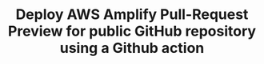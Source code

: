 ---
title: Deploy AWS Amplify Pull-Request Preview for public GitHub repository using a Github action
description: "This amplify-preview-actions GitHub action enables the ability to deploy AWS Amplify Pull-Request Previews for your open source and public GitHub repository."
banner: "./banner.png"
authorIds:
  - yinlin-chen
href: https://dev.to/yinlinchen/aws-amplify-pull-request-previews-for-public-github-repository-11nc
platforms:
  - AWS Amplify console
  - GitHub
categories:
  - Hosting
---